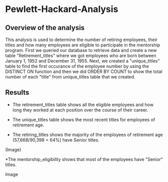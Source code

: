# Pewlett-Hackard-Analysis

## Overview of the analysis
This analysis is used to determine the number of retiring employees, their titles and how many employees are eligible to participate in the mentorship program.
First we queried our database to retrieve data and create a new table "Retirement_titles" where we got employees who are born between January 1, 1952 and December 31, 1955.
Next, we created a "unique_titles" table to find the first occurance of the employee number by using the DISTINCT ON function and then we did ORDER BY COUNT to show the total number of each "title" from unique_titles table that we created.

## Results

* The retirement_titles table shows all the eligible employees and how long they worked at each position over the course of their career.

* The unique_titles table shows the most recent titles for employees of retirement age.

* The retiring_titles shows the majority of the employees of retirement age (57,668/90,398 = 64%) have Senior titles.

(Image)

*The mentorship_eligibility shows that most of the employees have "Senior" titles.

Image